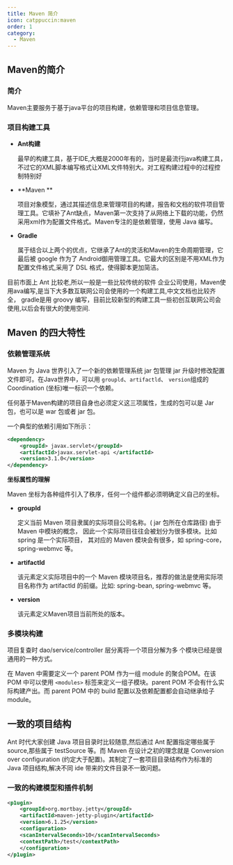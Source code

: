 ```yaml
---
title: Maven 简介
icon: catppuccin:maven
order: 1
category:
  - Maven
---
```


## Maven的简介

### 简介

Maven主要服务于基于java平台的项目构建，依赖管理和项目信息管理。

### 项目构建工具

- **Ant构建**

  最早的构建工具，基于IDE,大概是2000年有的，当时是最流行java构建工具，不过它的XML脚本编写格式让XML文件特别大。对工程构建过程中的过程控制特别好

- **Maven **

  项目对象模型，通过其描述信息来管理项目的构建，报告和文档的软件项目管理工具。它填补了Ant缺点，Maven第一次支持了从网络上下载的功能，仍然采用xmI作为配置文件格式。Maven专注的是依赖管理，使用 Java 编写。

- **Gradle**

  属于结合以上两个的优点，它继承了Ant的灵活和Maven的生命周期管理，它最后被 google 作为了 Android御用管理工具。它最大的区别是不用XML作为配置文件格式,采用了 DSL 格式，使得脚本更加简洁。

目前市面上 Ant 比较老,所以一般是一些比较传统的软件 企业公司使用，Maven使用ava编写,是当下大多数互联网公司会使用的一个构建工具,中文文档也比较齐全， gradle是用 groovy 编写，目前比较新型的构建工具一些初创互联网公司会使用,以后会有很大的使用空间.

## Maven 的四大特性

### 依赖管理系统

Maven 为 Java 世界引入了一个新的依赖管理系统 jar 包管理 jar 升级时修改配置文件即可。在Java世界中，可以用 `groupld`、`artifactld`、 `version`组成的 Coordination (坐标)唯一标识一个依赖。

任何基于Maven构建的项目自身也必须定义这三项属性，生成的包可以是 Jar 包，也可以是 war 包或者 jar 包。

一个典型的依赖引用如下所示：

````xml
<dependency>
	<groupId> javax.servlet</groupId>
	<artifactId>javax.servlet-api </artifactId>
	<version>3.1.0</version>
</dependency>
````

**坐标属性的理解**

Maven 坐标为各种组件引入了秩序，任何一个组件都必须明确定义自己的坐标。

- **groupld**

  定义当前 Maven 项目隶属的实际项目公司名称。( jar 包所在仓库路径) 由于 Maven 中模块的概念， 因此一个实际项目往往会被划分为很多模块。比如 spring 是一个实际项目， 其对应的 Maven 模块会有很多，如 spring-core，spring-webmvc 等。

- **artifactld**

  该元素定义实际项目中的一个 Maven 模块项目名，推荐的做法是使用实际项目名称作为 artifactld 的前缀。比如: spring-bean, spring-webmvc 等。

- **version**

  该元素定义Maven项目当前所处的版本。

### 多模块构建

项目复查时 dao/service/controller 层分离将一个项目分解为多 个模块已经是很通用的一种方式。

在 Maven 中需要定义一个 parent POM 作为一组 module 的聚合POM。在该 POM 中可以使用 `<modules>` 标签来定义一组子模块。parent POM 不会有什么实际构建产出。而 parent POM 中的 build 配置以及依赖配置都会自动继承给子 module。

## 一致的项目结构

Ant 时代大家创建 Java 项目目录时比较随意,然后通过 Ant 配置指定哪些属于 source,那些属于 testSource 等。而 Maven 在设计之初的理念就是 Conversion over configuration (约定大于配置)。其制定了一套项目目录结构作为标准的 Java 项目结构,解决不同 ide 带来的文件目录不一致问题。

### 一致的构建模型和插件机制

````xml
<p1ugin>
	<groupId>org.mortbay.jetty</groupId>
	<artifactId>maven-jetty-plugin</artifactId>
	<version>6.1.25</version>
	<configuration>
	<scanIntervalSeconds>10</scanIntervalSeconds>
	<contextPath>/test</contextPath>
	</configuration>
</p1ugin>
````